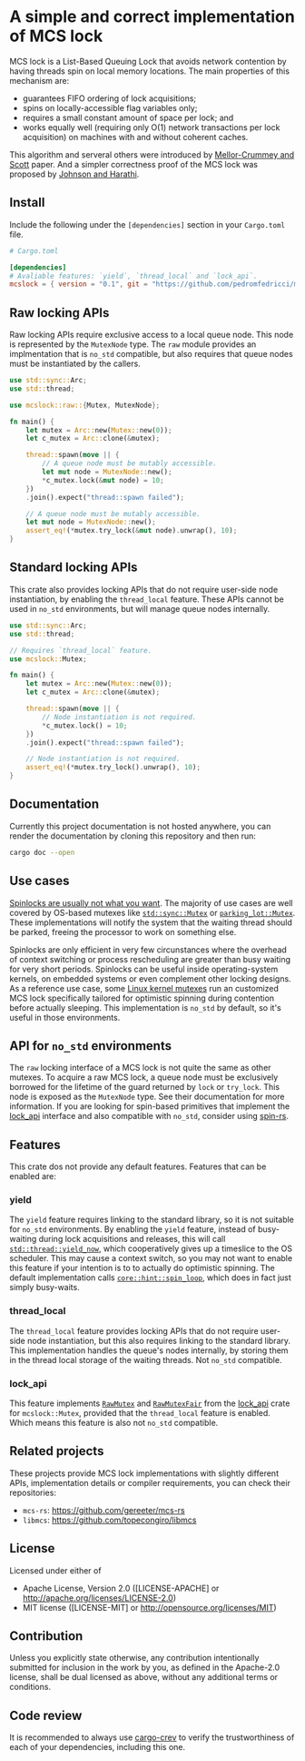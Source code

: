 # A simple and correct implementation of MCS lock

MCS lock is a List-Based Queuing Lock that avoids network contention by
having threads spin on local memory locations. The main properties of this
mechanism are:

- guarantees FIFO ordering of lock acquisitions;
- spins on locally-accessible flag variables only;
- requires a small constant amount of space per lock; and
- works equally well (requiring only O(1) network transactions per lock
  acquisition) on machines with and without coherent caches.

This algorithm and serveral others were introduced by [Mellor-Crummey and Scott] paper.
And a simpler correctness proof of the MCS lock was proposed by [Johnson and Harathi].

## Install

Include the following under the `[dependencies]` section in your `Cargo.toml` file.

```toml
# Cargo.toml

[dependencies]
# Avaliable features: `yield`, `thread_local` and `lock_api`.
mcslock = { version = "0.1", git = "https://github.com/pedromfedricci/mcslock" }
```

## Raw locking APIs

Raw locking APIs require exclusive access to a local queue node. This node is
represented by the `MutexNode` type. The `raw` module provides an implmentation
that is `no_std` compatible, but also requires that queue nodes must be
instantiated by the callers.

```rust
use std::sync::Arc;
use std::thread;

use mcslock::raw::{Mutex, MutexNode};

fn main() {
    let mutex = Arc::new(Mutex::new(0));
    let c_mutex = Arc::clone(&mutex);

    thread::spawn(move || {
        // A queue node must be mutably accessible.
        let mut node = MutexNode::new();
        *c_mutex.lock(&mut node) = 10;
    })
    .join().expect("thread::spawn failed");

    // A queue node must be mutably accessible.
    let mut node = MutexNode::new();
    assert_eq!(*mutex.try_lock(&mut node).unwrap(), 10);
}
```

## Standard locking APIs

This crate also provides locking APIs that do not require user-side node
instantiation, by enabling the `thread_local` feature. These APIs cannot
be used in `no_std` environments, but will manage queue nodes internally.

```rust
use std::sync::Arc;
use std::thread;

// Requires `thread_local` feature.
use mcslock::Mutex;

fn main() {
    let mutex = Arc::new(Mutex::new(0));
    let c_mutex = Arc::clone(&mutex);

    thread::spawn(move || {
        // Node instantiation is not required.
        *c_mutex.lock() = 10;
    })
    .join().expect("thread::spawn failed");

    // Node instantiation is not required.
    assert_eq!(*mutex.try_lock().unwrap(), 10);
}
```

## Documentation

Currently this project documentation is not hosted anywhere, you can render
the documentation by cloning this repository and then run:

```bash
cargo doc --open
```

## Use cases

[Spinlocks are usually not what you want]. The majority of use cases are well
covered by OS-based mutexes like [`std::sync::Mutex`] or [`parking_lot::Mutex`].
These implementations will notify the system that the waiting thread should
be parked, freeing the processor to work on something else.

Spinlocks are only efficient in very few circunstances where the overhead
of context switching or process rescheduling are greater than busy waiting
for very short periods. Spinlocks can be useful inside operating-system kernels,
on embedded systems or even complement other locking designs. As a reference
use case, some [Linux kernel mutexes] run an customized MCS lock specifically
tailored for optimistic spinning during contention before actually sleeping.
This implementation is `no_std` by default, so it's useful in those environments.

## API for `no_std` environments

The `raw` locking interface of a MCS lock is not quite the same as other
mutexes. To acquire a raw MCS lock, a queue node must be exclusively borrowed for
the lifetime of the guard returned by `lock` or `try_lock`. This node is exposed
as the `MutexNode` type. See their documentation for more information. If you
are looking for spin-based primitives that implement the [lock_api] interface
and also compatible with `no_std`, consider using [spin-rs].

## Features

This crate dos not provide any default features. Features that can be enabled
are:

### yield

The `yield` feature requires linking to the standard library, so it is not
suitable for `no_std` environments. By enabling the `yield` feature, instead
of busy-waiting during lock acquisitions and releases, this will call
[`std::thread::yield_now`], which cooperatively gives up a timeslice to the
OS scheduler. This may cause a context switch, so you may not want to enable
this feature if your intention is to to actually do optimistic spinning. The
default implementation calls [`core::hint::spin_loop`], which does in fact
just simply busy-waits.

### thread_local

The `thread_local` feature provides locking APIs that do not require user-side
node instantiation, but this also requires linking to the standard library.
This implementation handles the queue's nodes internally, by storing them in
the thread local storage of the waiting threads. Not `no_std` compatible.

### lock_api

This feature implements [`RawMutex`] and [`RawMutexFair`] from the [lock_api]
crate for `mcslock::Mutex`, provided that the `thread_local` feature is enabled.
Which means this feature is also not `no_std` compatible.

## Related projects

These projects provide MCS lock implementations with slightly different APIs,
implementation details or compiler requirements, you can check their
repositories:

- `mcs-rs`: <https://github.com/gereeter/mcs-rs>
- `libmcs`: <https://github.com/topecongiro/libmcs>

## License

Licensed under either of

- Apache License, Version 2.0 ([LICENSE-APACHE] or <http://apache.org/licenses/LICENSE-2.0>)
- MIT license ([LICENSE-MIT] or <http://opensource.org/licenses/MIT>)

## Contribution

Unless you explicitly state otherwise, any contribution intentionally submitted
for inclusion in the work by you, as defined in the Apache-2.0 license, shall
be dual licensed as above, without any additional terms or conditions.

## Code review

It is recommended to always use [cargo-crev] to verify the trustworthiness of
each of your dependencies, including this one.

[`std::sync::Mutex`]: https://doc.rust-lang.org/std/sync/struct.Mutex.html
[`parking_lot::Mutex`]: https://docs.rs/parking_lot/latest/parking_lot/type.Mutex.html
[`RawMutex`]: https://docs.rs/lock_api/latest/lock_api/trait.RawMutex.html
[`RawMutexFair`]: https://docs.rs/lock_api/latest/lock_api/trait.RawMutexFair.html
[`std::thread::yield_now`]: https://doc.rust-lang.org/std/thread/fn.yield_now.html
[`core::hint::spin_loop`]: https://doc.rust-lang.org/core/hint/fn.spin_loop.html
[spin-lock]: https://en.wikipedia.org/wiki/Spinlock
[spin-rs]: https://docs.rs/spin/latest/spin
[lock_api]: https://docs.rs/lock_api/latest/lock_api
[Linux kernel mutexes]: https://www.kernel.org/doc/html/latest/locking/mutex-design.html
[Spinlocks are usually not what you want]: https://matklad.github.io/2020/01/02/spinlocks-considered-harmful.html
[Mellor-Crummey and Scott]: https://www.cs.rochester.edu/~scott/papers/1991_TOCS_synch.pdf
[Johnson and Harathi]: https://web.archive.org/web/20140411142823/http://www.cise.ufl.edu/tr/DOC/REP-1992-71.pdf
[cargo-crev]: https://github.com/crev-dev/cargo-crev
